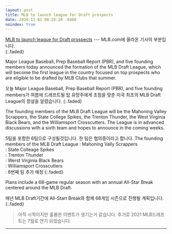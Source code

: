 ```yaml
---
layout: post
title: MLB to launch league for Draft prospects
date: 2020-12-01 08:26:28 -0400
noindex: true
---
```


[MLB to launch league for Draft prospects](https://www.mlb.com/news/mlb-draft-league-to-begin-in-2021) --- MLB.com에 올라온 기사의 부분입니다.   
{:.faded}

Major League Baseball, Prep Baseball Report (PBR), and five founding members today announced the formation of the MLB Draft League, which will become the first league in the country focused on top prospects who are eligible to be drafted by MLB Clubs that summer.

오늘 Major League Baseball, Prep Baseball Report (PBR), and five founding members가 여름에 드래프트될 탑 유망주에게 초점을 맞춘 미국 최초의 MLB Draft League의 창설을 알렸습니다.
{:.faded}

The founding members of the MLB Draft League will be the Mahoning Valley Scrappers, the State College Spikes, the Trenton Thunder, the West Virginia Black Bears, and the Williamsport Crosscutters. The League is in advanced discussions with a sixth team and hopes to announce in the coming weeks.

5팀을 포함한 6팀으로 구성될것입니다. 한 팀은 협의중이라고 합니다.
The founding members of the MLB Draft League
: Mahoning Vally Scrappers   
: State Colleage Spikes   
: Trenton Thunder    
: Werst Virginia Black Bears   
: Williamsport Crosscutters   
: 6번째 팀 추가 예정
{:.faded}

Plans include a 68-game regular season with an annual All-Star Break centered around the MLB Draft.

매년 MLB Draft기간에 All-Start Break와 함께 68게임 시즌으로 진행될 계획입니다.
{:.faded}

> 아직 시작이지만 훌륭한 이벤트가 생기는거 같습니다. 추가로 2021 MLB드래프트는 7월로 연기 되었습니다.

---
